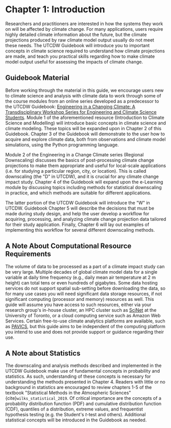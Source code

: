 # Chapter 1: Introduction

Researchers and practitioners are interested in how the systems they work on will be affected by climate change. For many applications, users require highly detailed climate information about the future, but the climate projections produced by raw climate model output usually do not meet these needs. The UTCDW Guidebook will introduce you to important concepts in climate science required to understand how climate projections are made, and teach you practical skills regarding how to make climate model output useful for assessing the impacts of climate change.

## Guidebook Material

Before working through the material in this guide, we encourage users new to climate science and analysis with climate data to work through some of the course modules from an online series developed as a predecessor to the UTCDW Guidebook: [Engineering in a Changing Climate: A Transdisciplinary Workshop Series for Engineering and Climate Science Students](https://edtech.engineering.utoronto.ca/project/engineering-changing-climate). Module 1 of the aforementioned resource (Introduction to Climate Science and Modelling) will introduce basic concepts in climate science and climate modeling. These topics will be expanded upon in Chapter 2 of this Guidebook. Chapter 3 of the Guidebook will demonstrate to the user how to acquire and explore climate data, both from observations and climate model simulations, using the Python programming language.

Module 2 of the Engineering in a Change Climate series (Regional Downscaling) discusses the basics of post-processing climate change projections to make them appropriate and useful for local-scale applications (i.e. for studying a particular region, city, or location). This is called downscaling (the "D" in UTCDW), and it is crucial for any climate change impact study. Chapter 4 of the Guidebook will expand upon the e-Learning module by discussing topics including methods for statistical downscaling in practice, and which methods are suitable for different applications.

The latter portion of the UTCDW Guidebook will introduce the "W" in UTCDW. Guidebook Chapter 5 will describe the decisions that must be made during study design, and help the user develop a workflow for acquiring, processing, and analyzing climate change projection data tailored for their study application. Finally, Chapter 6 will lay out examples of implementing this workflow for several different downscaling methods.

## A Note About Computational Resource Requirements

The volume of data to be processed as a part of a climate impact study can be very large. Multiple decades of global climate model data for a single variable at daily time frequency (e.g., daily mean air temperature at 2 m height) can total tens or even hundreds of gigabytes. Some data hosting services do not support spatial sub-setting before downloading the data, so for many use cases you will need significant data storage resources, if not significant computing (processor and memory) resources as well. This guide will assume you have access to such resources, either via your research group's in-house cluster, an HPC cluster such as [SciNet](https://www.scinethpc.ca/) at the University of Toronto, or a cloud computing service such as Amazon Web Services. Certain free-to-use climate analytics platforms are available, such as [PAVICS](https://pavics.ouranos.ca/index.html), but this guide aims to be independent of the computing platform you intend to use and does not provide support or guidance regarding their use.

## A Note about Statistics

The downscaling and analysis methods described and implemented in the UTCDW Guidebook make use of fundamental concepts in probability and statistics. As such, understanding of these concepts is necessary for understanding the methods presented in Chapter 4. Readers with little or no background in statistics are encouraged to review chapters 1-5 of the textbook "Statistical Methods in the Atmospheric Sciences" {cite}`wilks_statistical_2019`. Of critical importance are the concepts of a probability distribution function (PDF) and cumulative distribution function (CDF), quantiles of a distribution, extreme values, and frequentist hypothesis testing (e.g. the Student's $t$-test and others). Additional statistical concepts will be introduced in the Guidebook as needed.
